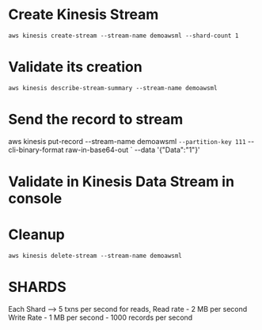 # Create Kinesis Stream
`aws kinesis create-stream --stream-name demoawsml --shard-count 1`

# Validate its creation
`aws kinesis describe-stream-summary --stream-name demoawsml`

# Send the record to stream
aws kinesis put-record --stream-name demoawsml `
    --partition-key 111 `
    --cli-binary-format raw-in-base64-out `
    --data '{\"Data\":\"1\"}'

# Validate in Kinesis Data Stream in console

# Cleanup
`aws kinesis delete-stream --stream-name demoawsml`

# SHARDS
Each Shard --> 5 txns per second for reads, Read rate - 2 MB per second
Write Rate - 1 MB per second - 1000 records per second

